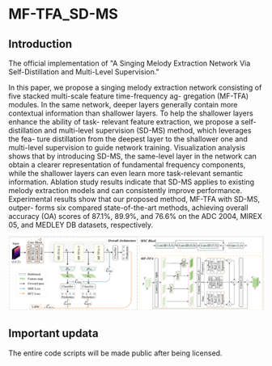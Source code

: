 # MF-TFA_SD-MS
## Introduction
The official implementation of "A Singing Melody Extraction Network Via Self-Distillation and Multi-Level Supervision."

In this paper, we propose a singing melody extraction network
consisting of five stacked multi-scale feature time-frequency ag-
gregation (MF-TFA) modules. In the same network, deeper layers
generally contain more contextual information than shallower
layers. To help the shallower layers enhance the ability of task-
relevant feature extraction, we propose a self-distillation and
multi-level supervision (SD-MS) method, which leverages the fea-
ture distillation from the deepest layer to the shallower one and
multi-level supervision to guide network training. Visualization
analysis shows that by introducing SD-MS, the same-level layer in
the network can obtain a clearer representation of fundamental
frequency components, while the shallower layers can even learn
more task-relevant semantic information. Ablation study results
indicate that SD-MS applies to existing melody extraction models
and can consistently improve performance. Experimental results
show that our proposed method, MF-TFA with SD-MS, outper-
forms six compared state-of-the-art methods, achieving overall
accuracy (OA) scores of 87.1%, 89.9%, and 76.6% on the ADC
2004, MIREX 05, and MEDLEY DB datasets, respectively. 

<img src="./overall.png">

## Important updata
The entire code scripts will be made public after being licensed.
